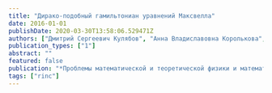```yaml
---
title: "Дирако-подобный гамильтониан уравнений Максвелла"
date: 2016-01-01
publishDate: 2020-03-30T13:58:06.529471Z
authors: ["Дмитрий Сергеевич Кулябов", "Анна Владиславовна Королькова", "Леонид Антонович Севастьянов"]
publication_types: ["1"]
abstract: ""
featured: false
publication: "*Проблемы математической и теоретической физики и математическое моделирование*"
tags: ["rinc"]
---
```


